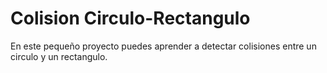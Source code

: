 # Colision Circulo-Rectangulo

En este pequeño proyecto puedes aprender a detectar colisiones entre un circulo y un rectangulo.
